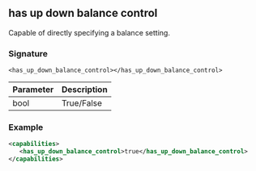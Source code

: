 ## has up down balance control

Capable of directly specifying a balance setting.


### Signature

`<has_up_down_balance_control></has_up_down_balance_control>`


| Parameter | Description |
| --- | --- |
| bool | True/False |


### Example

```xml
<capabilities>
   <has_up_down_balance_control>true</has_up_down_balance_control>
</capabilities>
```
